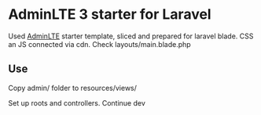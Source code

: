 # AdminLTE 3 starter for Laravel

Used [AdminLTE](https://github.com/ColorlibHQ/AdminLTE) starter template, sliced and prepared for laravel blade.
CSS an JS connected via cdn. Check layouts/main.blade.php

## Use

Copy admin/ folder to resources/views/

Set up roots and controllers. Continue dev